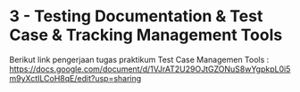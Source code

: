 # 3 - Testing Documentation & Test Case & Tracking Management Tools

Berikut link pengerjaan tugas praktikum Test Case Managemen Tools :
https://docs.google.com/document/d/1VJrAT2U29OJtGZONuS8wYgpkpL0i5m9yXctILCoH8qE/edit?usp=sharing